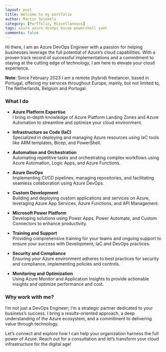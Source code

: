 ```yaml
---
layout: post
title: Welcome to my portfolio
author: Martin Swinkels
category: [Portfolio, Miscellaneous]
tags: azure azure-devops bicep powershell yaml
comments: false
---
```


Hi there, I am an Azure DevOps Engineer with a passion for helping businesses leverage the full potential of Azure’s cloud capabilities. With a proven track record of successful implementations and a commitment to staying at the cutting edge of technology, I am here to elevate your cloud experience.

<div class="important">
    <p><strong>Note</strong>: Since February 2023 I am a remote (hybrid) freelancer, based in Portugal, offering my services throughout Europe, mainly, but not limited to, The Netherlands, Belgium and Portugal.</p>
</div>

### What I do

- **Azure Platform Expertise**  
  I bring in-depth knowledge of Azure Platform Landing Zones and Azure Automation to streamline and optimize your cloud environment.

- **Infrastructure as Code (IaC)**  
  Specialized in deploying and managing Azure resources using IaC tools like ARM templates, Bicep, and PowerShell.

- **Automation and Orchestration**  
  Automating repetitive tasks and orchestrating complex workflows using Azure Automation, Logic Apps, and Azure Functions.

- **Azure DevOps**  
  Implementing CI/CD pipelines, managing repositories, and facilitating seamless collaboration using Azure DevOps.

- **Custom Development**  
  Building and deploying custom applications and services on Azure, leveraging Azure App Services, Azure Functions, and API Management.

- **Microsoft Power Platform**  
  Developing solutions using Power Apps, Power Automate, and Custom Connectors to enhance productivity.

- **Training and Support**  
  Providing comprehensive training for your teams and ongoing support to ensure your success with Development, IaC and DevOps practices.

- **Security and Compliance**  
  Ensuring your Azure environment adheres to best practices for security and compliance, implementing policies and controls.

- **Monitoring and Optimization**  
  Using Azure Monitor and Application Insights to provide actionable insights and optimize performance and cost.

### Why work with me?

I’m not just a DevOps Engineer; I’m a strategic partner dedicated to your business’s success. I bring a results-oriented approach, a deep understanding of the Azure ecosystem, and a commitment to delivering value through technology.

Let’s connect and explore how I can help your organization harness the full power of Azure. Reach out for a consultation and let’s transform your cloud infrastructure for the digital age!

<!--
For more instructions head over to the [Jekyll Now repository](https://github.com/barryclark/jekyll-now) on GitHub.
-->
